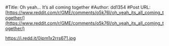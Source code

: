 #Title: Oh yeah… It’s all coming together
#Author: dd1354
#Post URL: [https://www.reddit.com/r/GME/comments/o5k76l/oh_yeah_its_all_coming_together/](https://www.reddit.com/r/GME/comments/o5k76l/oh_yeah_its_all_coming_together/)


https://i.redd.it/0ipm1x2rrs671.jpg